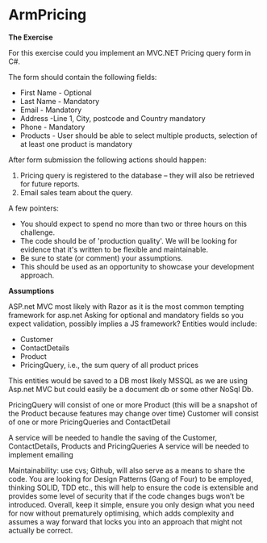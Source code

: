 # ArmPricing

**The Exercise**

For this exercise could you implement an MVC.NET Pricing query form in C#.     

The form should contain the following fields:
- First Name - Optional
- Last Name - Mandatory
- Email - Mandatory
- Address -Line 1, City, postcode and  Country mandatory
- Phone - Mandatory
- Products -  User should be able to select multiple products, selection of at least one product is mandatory

After form submission the following actions should happen:

1. Pricing query is registered to the database – they will also be retrieved for future reports.
2. Email sales team about the query.

A few pointers:

-  You should expect to spend no more than two or three hours on this challenge.
-  The code should be of 'production quality'. We will be looking for evidence that it's written to be flexible and maintainable.
-  Be sure to state (or comment) your assumptions.
-  This should be used as an opportunity to showcase your development approach.   

**Assumptions**

ASP.net MVC most likely with Razor as it is the most common tempting framework for asp.net
Asking for optional and mandatory fields so you expect validation, possibly implies a JS framework?
Entities would include:

* Customer
* ContactDetails
* Product
* PricingQuery, i.e., the sum query of all product prices

This entities would be saved to a DB most likely MSSQL as we are using Asp.net MVC but could easily be a document db or some other NoSql Db.

PricingQuery will consist of one or more Product (this will be a snapshot of the Product because features may change over time)
Customer will consist of one or more PricingQueries and ContactDetail

A service will be needed to handle the saving of the Customer, ContactDetails, Products and PricingQueries
A service will be needed to implement emailing

Maintainability: use cvs; Github, will also serve as a means to share the code. You are looking for Design Patterns (Gang of Four) to be employed, thinking SOLID, TDD etc., this will help to ensure the code is extensible and provides some level of security that if the code changes bugs won’t be introduced. Overall, keep it simple, ensure you only design what you need for now without prematurely optimising, which adds complexity and assumes a way forward that locks you into an approach that might not actually be correct.
